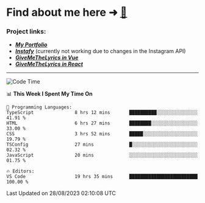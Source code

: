 # Find about me here ➜ [🧑](https://pauabella.dev)

### Project links:
- ***[My Portfolio](https://pauabella.dev)***
- ***[Instafy](https://instafy.me)*** (currently not working due to changes in the Instagram API)
- ***[GiveMeTheLyrics in Vue](https://lyrics.pauabella.dev)***
- ***[GiveMeTheLyrics in React](https://pauabella.dev/GiveMeTheLyrics)***

---
<!--START_SECTION:waka-->
![Code Time](http://img.shields.io/badge/Code%20Time-2%2C386%20hrs%2059%20mins-blue)

📊 **This Week I Spent My Time On** 

```text
💬 Programming Languages: 
TypeScript               8 hrs 12 mins       ██████████░░░░░░░░░░░░░░░   41.91 % 
HTML                     6 hrs 27 mins       ████████░░░░░░░░░░░░░░░░░   33.00 % 
CSS                      3 hrs 52 mins       █████░░░░░░░░░░░░░░░░░░░░   19.79 % 
TSConfig                 27 mins             █░░░░░░░░░░░░░░░░░░░░░░░░   02.32 % 
JavaScript               20 mins             ░░░░░░░░░░░░░░░░░░░░░░░░░   01.75 % 

🔥 Editors: 
VS Code                  19 hrs 35 mins      █████████████████████████   100.00 % 
```


 Last Updated on 28/08/2023 02:10:08 UTC
<!--END_SECTION:waka-->
